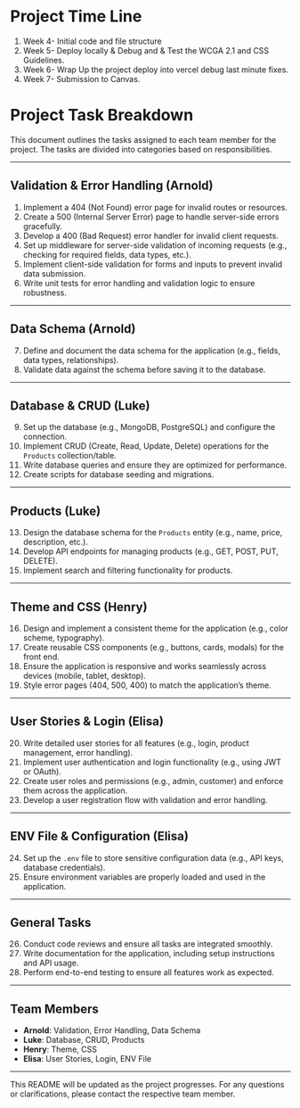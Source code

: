 # Project Time Line

1. Week 4- Initial code and file structure  
2. Week 5- Deploy locally & Debug and & Test the WCGA 2.1 and CSS Guidelines.
3. Week 6- Wrap Up the project deploy into vercel debug last minute fixes.
4. Week 7- Submission to Canvas.

# Project Task Breakdown

This document outlines the tasks assigned to each team member for the project. The tasks are divided into categories based on responsibilities.

---

## **Validation & Error Handling (Arnold)**

1. Implement a 404 (Not Found) error page for invalid routes or resources.
2. Create a 500 (Internal Server Error) page to handle server-side errors gracefully.
3. Develop a 400 (Bad Request) error handler for invalid client requests.
4. Set up middleware for server-side validation of incoming requests (e.g., checking for required fields, data types, etc.).
5. Implement client-side validation for forms and inputs to prevent invalid data submission.
6. Write unit tests for error handling and validation logic to ensure robustness.

---

## **Data Schema (Arnold)**

7. Define and document the data schema for the application (e.g., fields, data types, relationships).
8. Validate data against the schema before saving it to the database.

---

## **Database & CRUD (Luke)**

9. Set up the database (e.g., MongoDB, PostgreSQL) and configure the connection.
10. Implement CRUD (Create, Read, Update, Delete) operations for the `Products` collection/table.
11. Write database queries and ensure they are optimized for performance.
12. Create scripts for database seeding and migrations.

---

## **Products (Luke)**

13. Design the database schema for the `Products` entity (e.g., name, price, description, etc.).
14. Develop API endpoints for managing products (e.g., GET, POST, PUT, DELETE).
15. Implement search and filtering functionality for products.

---

## **Theme and CSS (Henry)**

16. Design and implement a consistent theme for the application (e.g., color scheme, typography).
17. Create reusable CSS components (e.g., buttons, cards, modals) for the front end.
18. Ensure the application is responsive and works seamlessly across devices (mobile, tablet, desktop).
19. Style error pages (404, 500, 400) to match the application’s theme.

---

## **User Stories & Login (Elisa)**

20. Write detailed user stories for all features (e.g., login, product management, error handling).
21. Implement user authentication and login functionality (e.g., using JWT or OAuth).
22. Create user roles and permissions (e.g., admin, customer) and enforce them across the application.
23. Develop a user registration flow with validation and error handling.

---

## **ENV File & Configuration (Elisa)**

24. Set up the `.env` file to store sensitive configuration data (e.g., API keys, database credentials).
25. Ensure environment variables are properly loaded and used in the application.

---

## **General Tasks**

26. Conduct code reviews and ensure all tasks are integrated smoothly.
27. Write documentation for the application, including setup instructions and API usage.
28. Perform end-to-end testing to ensure all features work as expected.

---

## **Team Members**

- **Arnold**: Validation, Error Handling, Data Schema
- **Luke**: Database, CRUD, Products
- **Henry**: Theme, CSS
- **Elisa**: User Stories, Login, ENV File

---

This README will be updated as the project progresses. For any questions or clarifications, please contact the respective team member.

